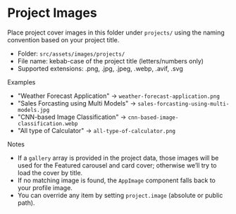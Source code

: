 # Project Images

Place project cover images in this folder under `projects/` using the naming convention based on your project title.

- Folder: `src/assets/images/projects/`
- File name: kebab-case of the project title (letters/numbers only)
- Supported extensions: .png, .jpg, .jpeg, .webp, .avif, .svg

Examples
- "Weather Forecast Application" -> `weather-forecast-application.png`
- "Sales Forcasting using Multi Models" -> `sales-forcasting-using-multi-models.jpg`
- "CNN-based Image Classification" -> `cnn-based-image-classification.webp`
- "All type of Calculator" -> `all-type-of-calculator.png`

Notes
- If a `gallery` array is provided in the project data, those images will be used for the Featured carousel and card cover; otherwise we’ll try to load the cover by title.
- If no matching image is found, the `AppImage` component falls back to your profile image.
- You can override any item by setting `project.image` (absolute or public path).

